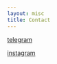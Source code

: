 ```yaml
---
layout: misc
title: Contact
---
```


[telegram](https://t.me/saigono)

[instagram](https://instagram.com/notreallysai)
